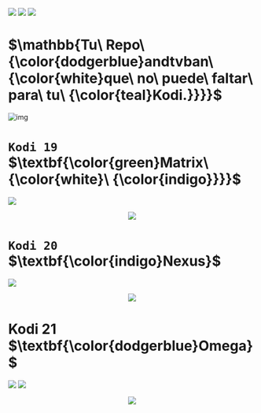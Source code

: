 <p align="left">
<img src="https://img.shields.io/badge/REPOSITORIO_ANDTVBAN%20-Matrix-yellogreen"> 
<img src="https://img.shields.io/badge/Nexus-indigo">
<img src="https://img.shields.io/badge/Omega-dodgerblue">
</p>
 
# $\mathbb{Tu\ Repo\ {\color{dodgerblue}andtvban\ {\color{white}que\ no\ puede\ faltar\ para\ tu\ {\color{teal}Kodi.}}}}$



![img](https://)
# `Kodi 19` $\textbf{\color{green}Matrix\ {\color{white}\ {\color{indigo}}}}$
<p align="left">
<img src="https://img.shields.io/badge/ANDTV-Matrix-yellogreen">
<p align="center">
<img src="https://i.imgur.com/FmHatKc.png">
</p>

# `Kodi 20` $\textbf{\color{indigo}Nexus}$
<p align="left">
<img src="https://img.shields.io/badge/TVBAN-LA%20ORIGINAL-8A2BE2">  
<p align="center">
<img src="https://i.imgur.com/19lQWCN.png">  
</p>

<h1 align="left"> Kodi 21 $\textbf{\color{dodgerblue}Omega}$ </h1>
<p align="left">
<img src="https://img.shields.io/badge/TVBAN-MATNEXOM-yellowgreen">
<img src="https://img.shields.io/badge/FUNCIONANDO-dodgerblue">
<p align="center">
<img src="https://i.imgur.com/fbPNcPZ.jpg"> 
</p>

